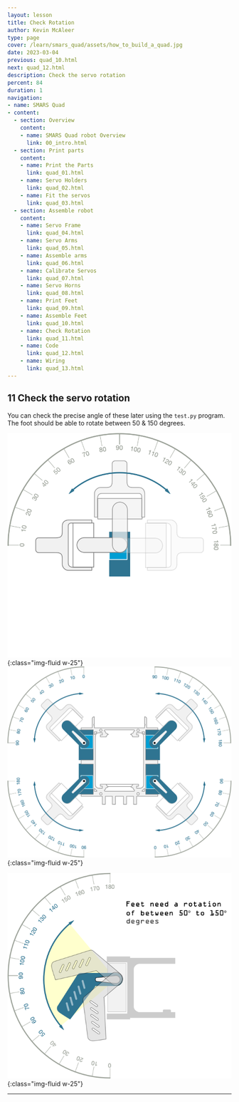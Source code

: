 ```yaml
---
layout: lesson
title: Check Rotation
author: Kevin McAleer
type: page
cover: /learn/smars_quad/assets/how_to_build_a_quad.jpg
date: 2023-03-04
previous: quad_10.html
next: quad_12.html
description: Check the servo rotation
percent: 84
duration: 1
navigation:
- name: SMARS Quad
- content:
  - section: Overview
    content:
    - name: SMARS Quad robot Overview
      link: 00_intro.html
  - section: Print parts
    content:
    - name: Print the Parts
      link: quad_01.html
    - name: Servo Holders
      link: quad_02.html
    - name: Fit the servos
      link: quad_03.html
  - section: Assemble robot
    content:
    - name: Servo Frame
      link: quad_04.html
    - name: Servo Arms
      link: quad_05.html
    - name: Assemble arms
      link: quad_06.html
    - name: Calibrate Servos
      link: quad_07.html
    - name: Servo Horns
      link: quad_08.html
    - name: Print Feet
      link: quad_09.html
    - name: Assemble Feet
      link: quad_10.html
    - name: Check Rotation
      link: quad_11.html
    - name: Code
      link: quad_12.html
    - name: Wiring
      link: quad_13.html
---
```



## 11 Check the servo rotation

You can check the precise angle of these later using the `test.py` program. The foot should be able to rotate between 50 & 150 degrees.

![instruction image](assets/servorange.png){:class="img-fluid w-25"}
![instruction image](assets/rangeofmotion.png){:class="img-fluid  w-25"}

![Check the servo rotation](assets/instruction11.png){:class="img-fluid  w-25"}

---
